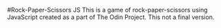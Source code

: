 #Rock-Paper-Scissors JS
This is a game of rock-paper-scissors using JavaScript created as a part of The Odin Project.
This not a final version.